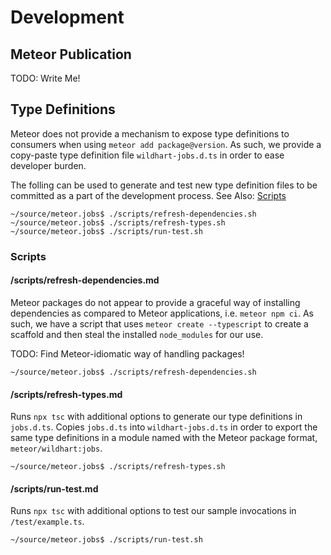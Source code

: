 
# Development

## Meteor Publication

TODO: Write Me!

## Type Definitions

Meteor does not provide a mechanism to expose type definitions to consumers when using `meteor add package@version`. As such, we provide a copy-paste type definition file `wildhart-jobs.d.ts` in order to ease developer burden.

The folling can be used to generate and test new type definition files to be committed as a part of the development process. See Also: [Scripts](#scripts)

```
~/source/meteor.jobs$ ./scripts/refresh-dependencies.sh
~/source/meteor.jobs$ ./scripts/refresh-types.sh
~/source/meteor.jobs$ ./scripts/run-test.sh
```

### Scripts

#### /scripts/refresh-dependencies.md

Meteor packages do not appear to provide a graceful way of installing dependencies as compared to Meteor applications, i.e. `meteor npm ci`. As such, we have a script that uses `meteor create --typescript` to create a scaffold and then steal the installed `node_modules` for our use.

TODO: Find Meteor-idiomatic way of handling packages!

```
~/source/meteor.jobs$ ./scripts/refresh-dependencies.sh
```

#### /scripts/refresh-types.md

Runs `npx tsc` with additional options to generate our type definitions in `jobs.d.ts`. Copies `jobs.d.ts` into `wildhart-jobs.d.ts` in order to export the same type definitions in a module named with the Meteor package format, `meteor/wildhart:jobs`.

```
~/source/meteor.jobs$ ./scripts/refresh-types.sh
```

#### /scripts/run-test.md

Runs `npx tsc` with additional options to test our sample invocations in `/test/example.ts`.

```
~/source/meteor.jobs$ ./scripts/run-test.sh
```
